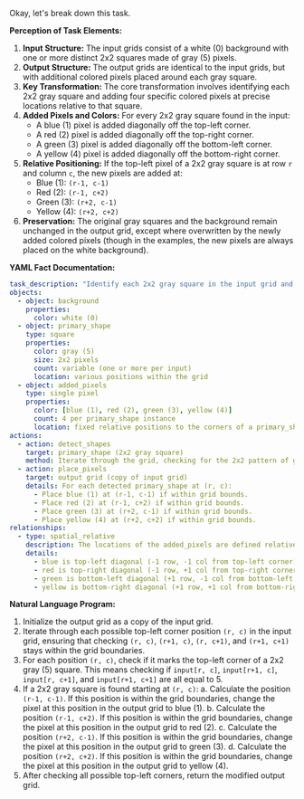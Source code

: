 Okay, let's break down this task.

**Perception of Task Elements:**

1.  **Input Structure:** The input grids consist of a white (0) background with one or more distinct 2x2 squares made of gray (5) pixels.
2.  **Output Structure:** The output grids are identical to the input grids, but with additional colored pixels placed around each gray square.
3.  **Key Transformation:** The core transformation involves identifying each 2x2 gray square and adding four specific colored pixels at precise locations relative to that square.
4.  **Added Pixels and Colors:** For every 2x2 gray square found in the input:
    *   A blue (1) pixel is added diagonally off the top-left corner.
    *   A red (2) pixel is added diagonally off the top-right corner.
    *   A green (3) pixel is added diagonally off the bottom-left corner.
    *   A yellow (4) pixel is added diagonally off the bottom-right corner.
5.  **Relative Positioning:** If the top-left pixel of a 2x2 gray square is at row `r` and column `c`, the new pixels are added at:
    *   Blue (1): `(r-1, c-1)`
    *   Red (2): `(r-1, c+2)`
    *   Green (3): `(r+2, c-1)`
    *   Yellow (4): `(r+2, c+2)`
6.  **Preservation:** The original gray squares and the background remain unchanged in the output grid, except where overwritten by the newly added colored pixels (though in the examples, the new pixels are always placed on the white background).

**YAML Fact Documentation:**


```yaml
task_description: "Identify each 2x2 gray square in the input grid and add four colored pixels (blue, red, green, yellow) at specific diagonal positions relative to the corners of each square."
objects:
  - object: background
    properties:
      color: white (0)
  - object: primary_shape
    type: square
    properties:
      color: gray (5)
      size: 2x2 pixels
      count: variable (one or more per input)
      location: various positions within the grid
  - object: added_pixels
    type: single pixel
    properties:
      color: [blue (1), red (2), green (3), yellow (4)]
      count: 4 per primary_shape instance
      location: fixed relative positions to the corners of a primary_shape
actions:
  - action: detect_shapes
    target: primary_shape (2x2 gray square)
    method: Iterate through the grid, checking for the 2x2 pattern of gray pixels. Record the top-left coordinate (r, c) of each detected square.
  - action: place_pixels
    target: output grid (copy of input grid)
    details: For each detected primary_shape at (r, c):
      - Place blue (1) at (r-1, c-1) if within grid bounds.
      - Place red (2) at (r-1, c+2) if within grid bounds.
      - Place green (3) at (r+2, c-1) if within grid bounds.
      - Place yellow (4) at (r+2, c+2) if within grid bounds.
relationships:
  - type: spatial_relative
    description: The locations of the added_pixels are defined relative to the coordinates of the corners of each primary_shape.
    details:
      - blue is top-left diagonal (-1 row, -1 col from top-left corner)
      - red is top-right diagonal (-1 row, +1 col from top-right corner, or r-1, c+2 from top-left)
      - green is bottom-left diagonal (+1 row, -1 col from bottom-left corner, or r+2, c-1 from top-left)
      - yellow is bottom-right diagonal (+1 row, +1 col from bottom-right corner, or r+2, c+2 from top-left)
```


**Natural Language Program:**

1.  Initialize the output grid as a copy of the input grid.
2.  Iterate through each possible top-left corner position `(r, c)` in the input grid, ensuring that checking `(r, c)`, `(r+1, c)`, `(r, c+1)`, and `(r+1, c+1)` stays within the grid boundaries.
3.  For each position `(r, c)`, check if it marks the top-left corner of a 2x2 gray (5) square. This means checking if `input[r, c]`, `input[r+1, c]`, `input[r, c+1]`, and `input[r+1, c+1]` are all equal to 5.
4.  If a 2x2 gray square is found starting at `(r, c)`:
    a.  Calculate the position `(r-1, c-1)`. If this position is within the grid boundaries, change the pixel at this position in the output grid to blue (1).
    b.  Calculate the position `(r-1, c+2)`. If this position is within the grid boundaries, change the pixel at this position in the output grid to red (2).
    c.  Calculate the position `(r+2, c-1)`. If this position is within the grid boundaries, change the pixel at this position in the output grid to green (3).
    d.  Calculate the position `(r+2, c+2)`. If this position is within the grid boundaries, change the pixel at this position in the output grid to yellow (4).
5.  After checking all possible top-left corners, return the modified output grid.